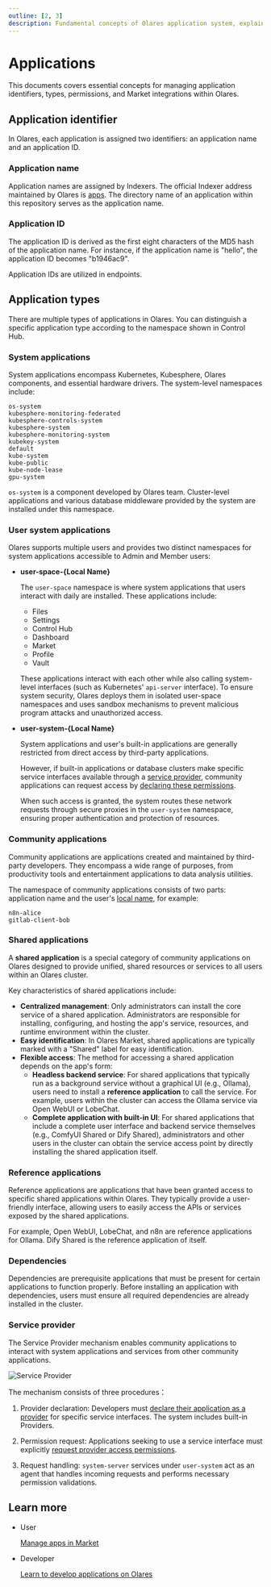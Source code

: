 ```yaml
---
outline: [2, 3]
description: Fundamental concepts of Olares application system, explaining application identifiers and characteristics of four application types such as cluster-scoped applications. Includes service provider mechanisms and application dependencies.
---
```


# Applications
 
This documents covers essential concepts for managing application identifiers, types, permissions, and Market integrations within Olares. 

## Application identifier

In Olares, each application is assigned two identifiers: an application name and an application ID.

### Application name

Application names are assigned by Indexers. The official Indexer address maintained by Olares is [apps](https://github.com/beclab/apps). The directory name of an application within this repository serves as the application name.

### Application ID

The application ID is derived as the first eight characters of the MD5 hash of the application name. For instance, if the application name is "hello", the application ID becomes "b1946ac9".

Application IDs are utilized in endpoints.

## Application types

There are multiple types of applications in Olares. You can distinguish a specific application type according to the namespace shown in Control Hub.

### System applications

System applications encompass Kubernetes, Kubesphere, Olares components, and essential hardware drivers. The system-level namespaces include:

```
os-system
kubesphere-monitoring-federated
kubesphere-controls-system
kubesphere-system
kubesphere-monitoring-system
kubekey-system
default
kube-system
kube-public
kube-node-lease
gpu-system
```
`os-system` is a component developed by Olares team. Cluster-level applications and various database middleware provided by the system are installed under this namespace.

### User system applications

Olares supports multiple users and provides two distinct namespaces for system applications accessible to Admin and Member users:

- **user-space-{Local Name}**

    The `user-space` namespace is where system applications that users interact with daily are installed. These applications include:
    - Files
    - Settings 
    - Control Hub
    - Dashboard
    - Market
    - Profile 
    - Vault

   These applications interact with each other while also calling system-level interfaces (such as Kubernetes' `api-server` interface). To ensure system security, Olares deploys them in isolated user-space namespaces and uses sandbox mechanisms to prevent malicious program attacks and unauthorized access.

- **user-system-{Local Name}**

   System applications and user's built-in applications are generally restricted from direct access by third-party applications.
  
   However, if built-in applications or database clusters make specific service interfaces available through a [service provider](../develop/advanced/provider.md), community applications can request access by [declaring these permissions](../develop/package/manifest.md#sysdata).
   
   When such access is granted, the system routes these network requests through secure proxies in the `user-system` namespace, ensuring proper authentication and protection of resources.

### Community applications

Community applications are applications created and maintained by third-party developers. They encompass a wide range of purposes, from productivity tools and entertainment applications to data analysis utilities.

The namespace of community applications consists of two parts: application name and the user's [local name](olares-id.md#olares-id-structure), for example:

```
n8n-alice
gitlab-client-bob
```

### Shared applications

A **shared application** is a special category of community applications on Olares designed to provide unified, shared resources or services to all users within an Olares cluster.

Key characteristics of shared applications include:

* **Centralized management**: Only administrators can install the core service of a shared application. Administrators are responsible for installing, configuring, and hosting the app's service, resources, and runtime environment within the cluster.
* **Easy identification**: In Olares Market, shared applications are typically marked with a "Shared" label for easy identification.
* **Flexible access**: The method for accessing a shared application depends on the app's form:
    * **Headless backend service**: For shared applications that typically run as a background service without a graphical UI (e.g., Ollama), users need to install a **reference application** to call the service. For example, users within the cluster can access the Ollama service via Open WebUI or LobeChat.
    * **Complete application with built-in UI**: For shared applications that include a complete user interface and backend service themselves (e.g., ComfyUI Shared or Dify Shared), administrators and other users in the cluster can obtain the service access point by directly installing the shared application itself.

### Reference applications

Reference applications are applications that have been granted access to specific shared applications within Olares. They typically provide a user-friendly interface, allowing users to easily access the APIs or services exposed by the shared applications.

For example, Open WebUI, LobeChat, and n8n are reference applications for Ollama. Dify Shared is the reference application of itself.

### Dependencies

Dependencies are prerequisite applications that must be present for certain applications to function properly. Before installing an application with dependencies, users must ensure all required dependencies are already installed in the cluster.

### Service provider

The Service Provider mechanism enables community applications to interact with system applications and services from other community applications.

![Service Provider](/images/overview/olares/image3.jpeg)

The mechanism consists of three procedures：

1. Provider declaration: Developers must [declare their application as a provider](../../developer/develop/advanced/provider#define-provider) for specific service interfaces.
  The system includes built-in Providers.

2. Permission request: Applications seeking to use a service interface must explicitly [request provider access permissions](../../developer/develop/advanced/provider#request-permission-to-call-provider). 

3. Request handling: `system-server` services under `user-system` act as an agent that handles incoming requests and performs necessary permission validations.


## Learn more

- User

  [Manage apps in Market](../../manual/olares/market.md)<br>

- Developer

  [Learn to develop applications on Olares](../develop/index.md)<br>
